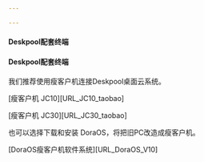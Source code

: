 ```yaml
---

---
```

#### Deskpool配套终端

#### Deskpool配套终端
我们推荐使用瘦客户机连接Deskpool桌面云系统。 

[瘦客户机 JC10][URL_JC10_taobao]

[瘦客户机 JC30][URL_JC30_taobao]

也可以选择下载和安装 DoraOS，将把旧PC改造成瘦客户机。

[DoraOS瘦客户机软件系统][URL_DoraOS_V10]

